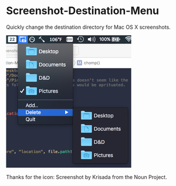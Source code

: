 # Screenshot-Destination-Menu
Quickly change the destination directory for Mac OS X screenshots.


![Sample image](/demo-screenshot.png)


Thanks for the icon: Screenshot by Krisada from the Noun Project.
